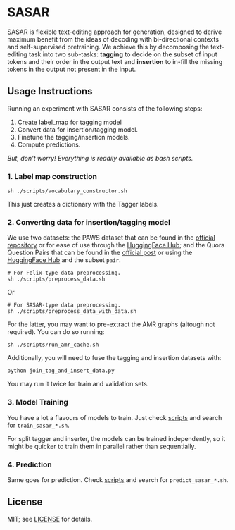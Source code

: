 # SASAR

SASAR is flexible text-editing approach for generation, designed to derive
maximum benefit from the ideas of decoding with bi-directional contexts and
self-supervised pretraining. We achieve this by decomposing the text-editing
task into two sub-tasks: **tagging** to decide on the subset of input tokens and
their order in the output text and **insertion** to in-fill the missing tokens in
the output not present in the input.

## Usage Instructions

Running an experiment with SASAR consists of the following steps:

1. Create label_map for tagging model
2. Convert data for insertion/tagging model.
3. Finetune the tagging/insertion models.
4. Compute predictions.

*But, don't worry! Everything is readily available as bash scripts.*


### 1. Label map construction
```
sh ./scripts/vocabulary_constructor.sh
```
This just creates a dictionary with the Tagger labels.

### 2. Converting data for insertion/tagging model

We use two datasets: the PAWS dataset that can be found in the [official repository](https://github.com/google-research-datasets/paws) or for ease of use through the [HuggingFace Hub](https://huggingface.co/datasets/paws); and the Quora Question Pairs that can be found in the [official post](https://quoradata.quora.com/First-Quora-Dataset-Release-Question-Pairs) or using the [HuggingFace Hub](https://huggingface.co/datasets/sentence-transformers/quora-duplicates) and the subset `pair`.

```
# For Felix-type data preprocessing.
sh ./scripts/preprocess_data.sh
```

Or

```
# For SASAR-type data preprocessing.
sh ./scripts/preprocess_data_with_data.sh
```

For the latter, you may want to pre-extract the AMR graphs (altough not required). You can do so running:
```
sh ./scripts/run_amr_cache.sh
```
Additionally, you will need to fuse the tagging and insertion datasets with:
```
python join_tag_and_insert_data.py
```

You may run it twice for train and validation sets.

### 3. Model Training

You have a lot a flavours of models to train. Just check [scripts](https://github.com/afonso-sousa/sasar/tree/main/scripts) and search for `train_sasar_*.sh`.

For split tagger and inserter, the models can be trained independently, so it might be quicker to train them in parallel rather than sequentially.

### 4. Prediction
Same goes for prediction. Check [scripts](https://github.com/afonso-sousa/sasar/tree/main/scripts) and search for `predict_sasar_*.sh`.

## License

MIT; see [LICENSE](LICENSE) for details.
